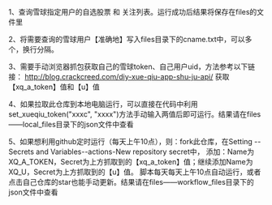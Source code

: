 1、查询雪球指定用户的自选股票 和 关注列表。运行成功后结果将保存在files的文件里

2、将需要查询的雪球用户【准确地】写入files目录下的cname.txt中，可以多个，换行分隔。

3、需要手动浏览器抓包获取自己的雪球token、自己用户uid，方法参考以下链接： http://blog.crackcreed.com/diy-xue-qiu-app-shu-ju-api/ 获取【xq_a_token】值和【u】值

4、如果拉取此仓库到本地电脑运行，可以直接在代码中利用set_xueqiu_token("xxxc", "xxxx")方法手动输入两值后即可运行。结果请在files——local_files目录下的json文件中查看

5、如果想利用github定时运行（每天上午10点），则：fork此仓库，在Setting --Secrets and Variables--actions-New repository secret中，
添加：Name为 XQ_A_TOKEN，Secret为上方抓取到的【xq_a_token】值；继续添加Name为XQ_U，Secret为上方抓取到的【u】值。
脚本每天每天上午10点自动运行，或者点击自己仓库的star也能手动更新。结果请在files——workflow_files目录下的json文件中查看
